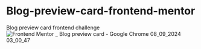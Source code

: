 # Blog-preview-card-frontend-mentor
Blog preview card frontend challenge
![Frontend Mentor _ Blog preview card - Google Chrome 08_09_2024 03_00_47](https://github.com/user-attachments/assets/cf7f6eb7-3d59-4505-a22b-d78b42ba6850)
